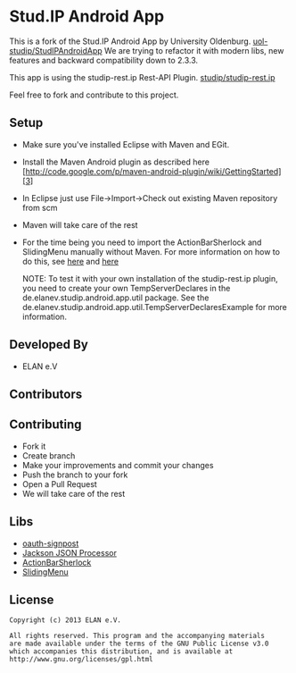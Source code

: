 Stud.IP Android App
===================

This is a fork of the Stud.IP Android App by University Oldenburg. [uol-studip/StudIPAndroidApp][1]
We are trying to refactor it with modern libs, new features and backward compatibility down to 2.3.3.

This app is using the studip-rest.ip Rest-API Plugin. [studip/studip-rest.ip][2]

Feel free to fork and contribute to this project.

Setup
-----
* Make sure you've installed Eclipse with Maven and EGit.
* Install the Maven Android plugin as described here [http://code.google.com/p/maven-android-plugin/wiki/GettingStarted][3]
* In Eclipse just use File->Import->Check out existing Maven repository from scm
* Maven will take care of the rest
* For the time being you need to import the ActionBarSherlock and SlidingMenu manually without Maven.
For more information on how to do this, see [here][8] and [here][9]

    NOTE: To test it with your own installation of the studip-rest.ip plugin, 
    you need to create your own TempServerDeclares in the de.elanev.studip.android.app.util package.
    See the de.elanev.studip.android.app.util.TempServerDeclaresExample for more information.

Developed By
------------
* ELAN e.V

Contributors
------------

Contributing
------------
* Fork it
* Create branch
* Make your improvements and commit your changes
* Push the branch to your fork
* Open a Pull Request
* We will take care of the rest

Libs
---------
* [oauth-signpost][4]
* [Jackson JSON Processor][5]
* [ActionBarSherlock][6]
* [SlidingMenu][7]

License
-------
    Copyright (c) 2013 ELAN e.V.

	All rights reserved. This program and the accompanying materials
    are made available under the terms of the GNU Public License v3.0
    which accompanies this distribution, and is available at
    http://www.gnu.org/licenses/gpl.html

[1]: https://github.com/uol-studip/StudIPAndroidApp
[2]: https://github.com/studip/studip-rest.ip
[3]: http://code.google.com/p/maven-android-plugin/wiki/GettingStarted
[4]: http://code.google.com/p/oauth-signpost/
[5]: http://wiki.fasterxml.com/JacksonHome
[6]: http://actionbarsherlock.com/
[7]: https://github.com/jfeinstein10/SlidingMenu
[8]: http://actionbarsherlock.com/usage.html
[9]: https://github.com/jfeinstein10/SlidingMenu#setup-with-actionbarsherlock
